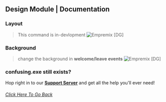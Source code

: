 ## Design Module | Documentation

### **Layout**
> This command is in-devlopment
![Empremix [DG]](https://cdn.discordapp.com/attachments/716657082157236254/716678139987623956/exlayout.png)

### **Background**
> change the background in **welcome/leave events**
![Empremix [DG]](https://cdn.discordapp.com/attachments/716657082157236254/716678132773421096/exbackground.png)

### confusing.exe still exists? 
Hop right in to our [**Support Server**](https://discord.gg/HA7UCtr) and get all the help you'll ever need!




###### [Click Here To Go Back](https://github.com/TheHQE/Empremix/tree/master/Documentation/Free)
